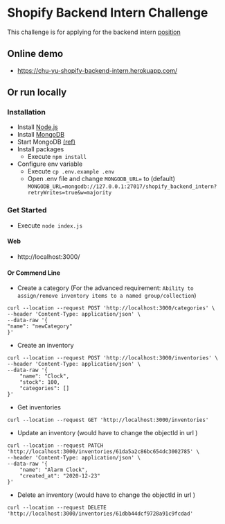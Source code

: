 # Shopify Backend Intern Challenge
This challenge is for applying for the backend intern [position](https://www.shopify.com/careers/backend-developer-intern-summer-2022-remote-us-canada_f29b717b-42d7-4d32-851b-e5b2c69a16c7)


## Online demo
- https://chu-yu-shopify-backend-intern.herokuapp.com/


## Or run locally

### Installation

- Install [Node.js](https://nodejs.dev/learn/how-to-install-nodejs)
- Install [MongoDB](https://docs.mongodb.com/manual/installation/)
- Start MongoDB [(ref)](https://docs.mongodb.com/guides/server/install/#run-mongodb)
- Install packages
  - Execute ```npm install```
- Configure env variable
  - Execute ```cp .env.example .env```
  - Open .env file and change `MONGODB_URL=` to (default) `MONGODB_URL=mongodb://127.0.0.1:27017/shopify_backend_intern?retryWrites=true&w=majority`


### Get Started

- Execute ```node index.js```

#### Web

- http://localhost:3000/

#### Or Commend Line

- Create a category (For the advanced requirement: `Ability to assign/remove inventory items to a named group/collection`)
```shell
curl --location --request POST 'http://localhost:3000/categories' \
--header 'Content-Type: application/json' \
--data-raw '{
"name": "newCategory"
}'
```

- Create an inventory
```shell
curl --location --request POST 'http://localhost:3000/inventories' \
--header 'Content-Type: application/json' \
--data-raw '{
    "name": "Clock",
    "stock": 100,
    "categories": []
}'
```

- Get inventories
```shell
curl --location --request GET 'http://localhost:3000/inventories'
```

- Update an inventory (would have to change the objectId in url )
```shell
curl --location --request PATCH 'http://localhost:3000/inventories/61da5a2c86bc654dc3002785' \
--header 'Content-Type: application/json' \
--data-raw '{
    "name": "Alarm Clock",
    "created_at": "2020-12-23"
}'
```

- Delete an inventory (would have to change the objectId in url )
```shell
curl --location --request DELETE 'http://localhost:3000/inventories/61dbb44dcf9728a91c9fcdad'
```